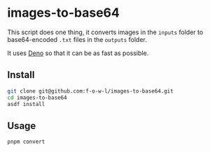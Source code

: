 # images-to-base64

This script does one thing, it converts images in the `inputs` folder to base64-encoded `.txt` files in the `outputs` folder.

It uses [Deno](https://deno.land/) so that it can be as fast as possible.

## Install

```bash
git clone git@github.com:f-o-w-l/images-to-base64.git
cd images-to-base64
asdf install
```

## Usage

`pnpm convert`
